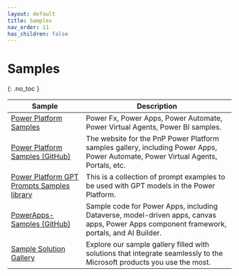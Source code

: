 ```yaml
---
layout: default
title: Samples
nav_order: 11
has_children: false
---
```


# Samples
{: .no_toc }



| Sample | Description |
| --- | --- | 
| [Power Platform Samples](https://pnp.github.io/powerplatform-samples/) |  Power Fx, Power Apps, Power Automate, Power Virtual Agents, Power BI samples. |
| [Power Platform Samples (GitHub)](https://github.com/pnp/powerplatform-samples) | The website for the PnP Power Platform samples gallery, including Power Apps, Power Automate, Power Virtual Agents, Portals, etc. |
| [Power Platform GPT Prompts Samples library](https://github.com/pnp/powerplatform-prompts/tree/main) | This is a collection of prompt examples to be used with GPT models in the Power Platform. |
| [PowerApps-Samples (GitHub)](https://github.com/microsoft/PowerApps-Samples) | Sample code for Power Apps, including Dataverse, model-driven apps, canvas apps, Power Apps component framework, portals, and AI Builder. |
| [Sample Solution Gallery](https://adoption.microsoft.com/en-us/sample-solution-gallery/) | Explore our sample gallery filled with solutions that integrate seamlessly to the Microsoft products you use the most.|



<br/>